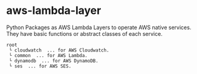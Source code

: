 # aws-lambda-layer
Python Packages as AWS Lambda Layers to operate AWS native services. They have basic functions or abstract classes of each service.

```
root
 └ cloudwatch  ... for AWS Cloudwatch.
 └ common  ... for AWS Lambda.
 └ dynamodb  ... for AWS DynamoDB.
 └ ses  ... for AWS SES.
```
